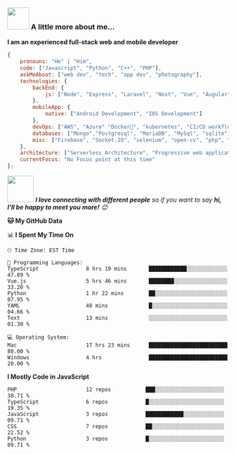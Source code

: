 ### <img src="https://media.giphy.com/media/VgCDAzcKvsR6OM0uWg/giphy.gif" width="50"> A little more about me...

<b>I am an experienced full-stack web and mobile developer</b>
```javascript
{
    pronouns: "He" | "Him",
    code: ["Javascript", "Python", "C++", "PHP"],
    askMeAbout: ["web dev", "tech", "app dev", "photography"],
    technologies: {
        backEnd: {
            js: ["Node", "Express", "Laravel", "Next", "Vue", "Augular", "React"],
        },
        mobileApp: {
            native: ["Android Development", "IOS Development"]
        },
        devOps: ["AWS", "Azure" "Docker🐳", "kubernetes", "CI/CD workflows", "Nginx"],
        databases: ["Mongo","Postgresql", "MariaDB", "MySql", "sqlite"],
        misc: ["Firebase", "Socket.IO", "selenium", "open-cv", "php", "SuiteApp"]
    },
    architecture: ["Serverless Architecture", "Progressive web applications", "Single page applications", "Andrid & IOS app"],
    currentFocus: "No Focus point at this time"
};
```

<img src="https://media.giphy.com/media/LnQjpWaON8nhr21vNW/giphy.gif" width="60"> <em><b>I love connecting with different people</b> so if you want to say <b>hi, I'll be happy to meet you more!</b> 😊</em>

**🐱 My GitHub Data** 

📊 **I Spent My Time On** 

```text
🕑︎ Time Zone: EST Time

💬 Programming Languages: 
TypeScript               8 hrs 19 mins       ████████████░░░░░░░░░░░░░   47.89 % 
Vue.js                   5 hrs 46 mins       ████████░░░░░░░░░░░░░░░░░   33.20 % 
Python                   1 hr 22 mins        ██░░░░░░░░░░░░░░░░░░░░░░░   07.95 % 
YAML                     48 mins             █░░░░░░░░░░░░░░░░░░░░░░░░   04.66 % 
Text                     13 mins             ░░░░░░░░░░░░░░░░░░░░░░░░░   01.30 % 

💻 Operating System: 
Mac                      17 hrs 23 mins      █████████████████████████   80.00 %
Windows                  4 hrs               █████████████████████████   20.00 %
```

**I Mostly Code in JavaScript** 

```text
PHP                      12 repos           ███░░░░░░░░░░░░░░░░░░░░░░   38.71 % 
TypeScript               6 repos            █░░░░░░░░░░░░░░░░░░░░░░░░   19.35 % 
JavaScript               3 repos            ████████████░░░░░░░░░░░░░   09.71 % 
CSS                      7 repos            ██░░░░░░░░░░░░░░░░░░░░░░░   22.52 % 
Python                   3 repos            █░░░░░░░░░░░░░░░░░░░░░░░░   09.71 % 
```

<!--END_SECTION:waka-->
